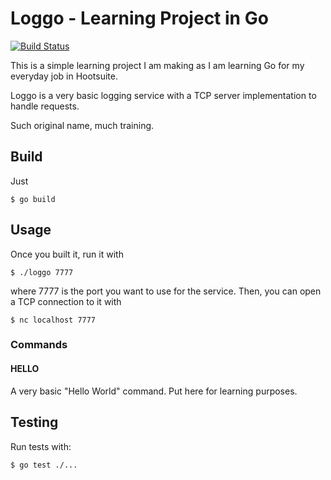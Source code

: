 # Loggo - Learning Project in Go

[![Build Status](https://travis-ci.org/francescomalatesta/loggo.svg?branch=master)](https://travis-ci.org/francescomalatesta/loggo)

This is a simple learning project I am making as I am learning Go for my everyday job in Hootsuite.

Loggo is a very basic logging service with a TCP server implementation to handle requests.

Such original name, much training.

## Build

Just

```
$ go build
```

## Usage

Once you built it, run it with

```
$ ./loggo 7777
```

where 7777 is the port you want to use for the service. Then, you can open a TCP connection to it with

```
$ nc localhost 7777
```

### Commands

#### HELLO

A very basic "Hello World" command. Put here for learning purposes.

## Testing

Run tests with:

```
$ go test ./...
```
